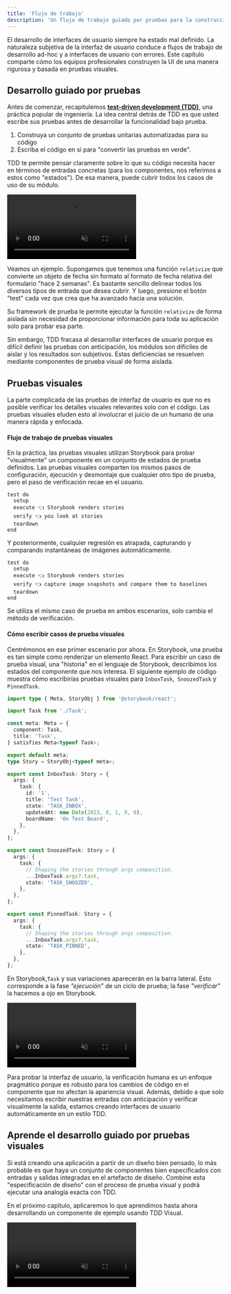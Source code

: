 ```yaml
---
title: 'Flujo de trabajo'
description: 'Un flujo de trabajo guiado por pruebas para la construcción de componentes'
---
```


El desarrollo de interfaces de usuario siempre ha estado mal definido. La naturaleza subjetiva de la interfaz de usuario conduce a flujos de trabajo de desarrollo ad-hoc y a interfaces de usuario con errores. Este capítulo comparte cómo los equipos profesionales construyen la UI de una manera rigurosa y basada en pruebas visuales.

## Desarrollo guiado por pruebas

Antes de comenzar, recapitulemos **[test-driven development (TDD)](https://en.wikipedia.org/wiki/Test-driven_development)**, una práctica popular de ingeniería. La idea central detrás de TDD es que usted escribe sus pruebas antes de desarrollar la funcionalidad bajo prueba.

1. Construya un conjunto de pruebas unitarias automatizadas para su código
2. Escriba el código en sí para "convertir las pruebas en verde".

TDD te permite pensar claramente sobre lo que su código necesita hacer en términos de entradas concretas (para los componentes, nos referimos a estos como "estados"). De esa manera, puede cubrir todos los casos de uso de su módulo.

<video autoPlay muted playsInline loop>
  <source
    src="/visual-testing-handbook/test-driven-development.mp4"
    type="video/mp4">
</video>

Veamos un ejemplo. Supongamos que tenemos una función `relativize` que convierte un objeto de fecha sin formato al formato de fecha relativa del formulario "hace 2 semanas". Es bastante sencillo delinear todos los diversos tipos de entrada que desea cubrir. Y luego, presione el botón "test" cada vez que crea que ha avanzado hacia una solución.

Su framework de prueba le permite ejecutar la función `relativize` de forma aislada sin necesidad de proporcionar información para toda su aplicación solo para probar esa parte.

Sin embargo, TDD fracasa al desarrollar interfaces de usuario porque es difícil definir las pruebas con anticipación, los módulos son difíciles de aislar y los resultados son subjetivos. Estas deficiencias se resuelven mediante componentes de prueba visual de forma aislada.

## Pruebas visuales

La parte complicada de las pruebas de interfaz de usuario es que no es posible verificar los detalles visuales relevantes solo con el código. Las pruebas visuales eluden esto al involucrar el juicio de un humano de una manera rápida y enfocada.

#### Flujo de trabajo de pruebas visuales

En la práctica, las pruebas visuales utilizan Storybook para probar "visualmente" un componente en un conjunto de estados de prueba definidos. Las pruebas visuales comparten los mismos pasos de configuración, ejecución y desmontaje que cualquier otro tipo de prueba, pero el paso de verificación recae en el usuario.

```shell:clipboard=false
test do
  setup
  execute 👈 Storybook renders stories
  verify 👈 you look at stories
  teardown
end
```

Y posteriormente, cualquier regresión es atrapada, capturando y comparando instantáneas de imágenes automáticamente.

```shell:clipboard=false
test do
  setup
  execute 👈 Storybook renders stories
  verify 👈 capture image snapshots and compare them to baselines
  teardown
end
```

Se utiliza el mismo caso de prueba en ambos escenarios, solo cambia el método de verificación.

#### Cómo escribir casos de prueba visuales

Centrémonos en ese primer escenario por ahora. En Storybook, una prueba es tan simple como renderizar un elemento React. Para escribir un caso de prueba visual, una "historia" en el lenguaje de Storybook, describimos los estados del componente que nos interesa. El siguiente ejemplo de código muestra cómo escribirías pruebas visuales para `InboxTask`,` SnoozedTask` y `PinnedTask`.

```ts:title=src/components/Task.stories.ts
import type { Meta, StoryObj } from '@storybook/react';

import Task from './Task';

const meta: Meta = {
  component: Task,
  title: 'Task',
} satisfies Meta<typeof Task>;

export default meta;
type Story = StoryObj<typeof meta>;

export const InboxTask: Story = {
  args: {
    task: {
      id: '1',
      title: 'Test Task',
      state: 'TASK_INBOX',
      updatedAt: new Date(2023, 0, 1, 9, 0),
      boardName: 'On Test Board',
    },
  },
};

export const SnoozedTask: Story = {
  args: {
    task: {
      // Shaping the stories through args composition.
      ...InboxTask.args?.task,
      state: 'TASK_SNOOZED',
    },
  },
};

export const PinnedTask: Story = {
  args: {
    task: {
      // Shaping the stories through args composition.
      ...InboxTask.args?.task,
      state: 'TASK_PINNED',
    },
  },
};
```

En Storybook,`Task` y sus variaciones aparecerán en la barra lateral. Esto corresponde a la fase _“ejecución”_ de un ciclo de prueba; la fase _"verificar"_ la hacemos a ojo en Storybook.

<video autoPlay muted playsInline loop>
  <source
    src="/visual-testing-handbook/task-stories-snoozed-optimized.mp4"
    type="video/mp4"/>
</video>
 
Para probar la interfaz de usuario, la verificación humana es un enfoque pragmático porque es robusto para los cambios de código en el componente que no afectan la apariencia visual. Además, debido a que solo necesitamos escribir nuestras entradas con anticipación y verificar visualmente la salida, estamos creando interfaces de usuario automáticamente en un estilo TDD.

## Aprende el desarrollo guiado por pruebas visuales

Si está creando una aplicación a partir de un diseño bien pensado, lo más probable es que haya un conjunto de componentes bien especificados con entradas y salidas integradas en el artefacto de diseño. Combine esta "especificación de diseño" con el proceso de prueba visual y podrá ejecutar una analogía exacta con TDD.

En el próximo capítulo, aplicaremos lo que aprendimos hasta ahora desarrollando un componente de ejemplo usando TDD Visual.

<video autoPlay muted playsInline loop>
  <source
    src="/visual-testing-handbook/visual-test-driven-development.mp4"
    type="video/mp4">
</video>
